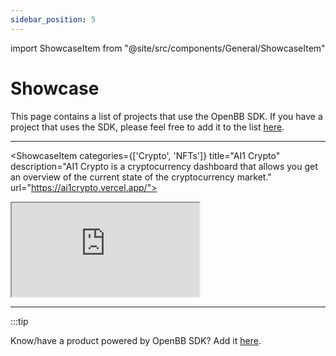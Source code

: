 ```yaml
---
sidebar_position: 5
---
```


import ShowcaseItem from "@site/src/components/General/ShowcaseItem"

# Showcase

This page contains a list of projects that use the OpenBB SDK. If you have a project that uses the SDK, please feel free to add it to the list [here](#).

---

<ShowcaseItem
categories={['Crypto', 'NFTs']}
title="AI1 Crypto"
description="AI1 Crypto is a cryptocurrency dashboard that allows you get an overview of the current state of the cryptocurrency market."
url="https://ai1crypto.vercel.app/">

<iframe style={{height: 400}} className="w-full rounded"
src="https://ai1crypto.vercel.app/" title="AI1 Crypto"></iframe>
</ShowcaseItem>

---

:::tip

Know/have a product powered by OpenBB SDK? Add it [here](#).
